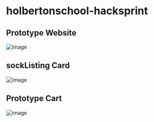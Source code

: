 # holbertonschool-hacksprint

## Prototype Website
![image](https://github.com/michaellgans/holbertonschool-hacksprint/assets/131380667/09cef68d-5eb9-46e5-96ef-49609e60e8a3)


## sockListing Card
![image](https://github.com/michaellgans/holbertonschool-hacksprint/assets/131380667/ab48c9ba-b04d-434a-946d-a342e8339110)

## Prototype Cart
![image](https://github.com/michaellgans/holbertonschool-hacksprint/assets/131380667/4476d263-cb94-4ce6-a16e-9f088980c0b5)
